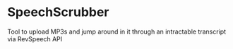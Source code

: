 # SpeechScrubber
Tool to upload MP3s and jump around in it through an intractable transcript via RevSpeech API
